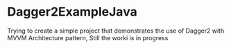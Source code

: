 # Dagger2ExampleJava
Trying to create a simple project that demonstrates the use of Dagger2 with MVVM Architecture pattern,
Still the worki is in progress
